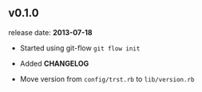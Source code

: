 ## v0.1.0

release date: **2013-07-18**

* Started using git-flow `git flow init`

* Added **CHANGELOG**

* Move version from `config/trst.rb` to `lib/version.rb`
